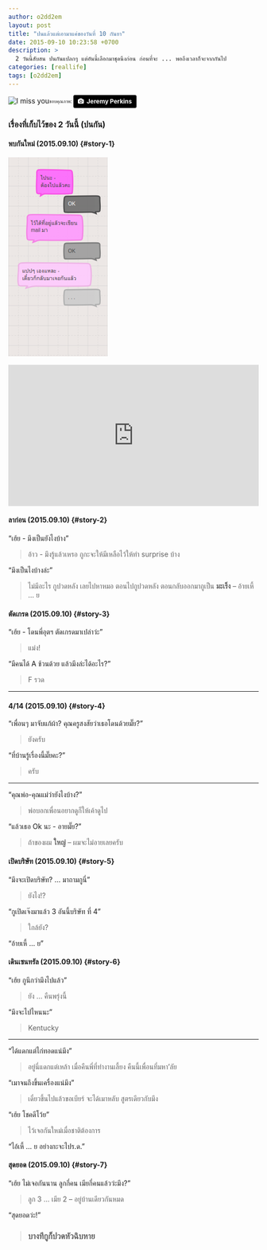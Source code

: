 ```yaml
---
author: o2dd2em
layout: post
title: "ปนแล้วแต่เอามาแค่ของวันที่ 10 กันยา"
date: 2015-09-10 10:23:58 +0700
description: >
  2 วันนี้สับสน ปนกันแปลกๆ แต่อันนี้เลือกมาชุดนึงก่อน ก่อนที่จะ ... พอถึงเวลาก็จะจากกันไป
categories: [reallife]
tags: [o2dd2em]
---
```

![I miss you](https://res.cloudinary.com/sdees-reallife/image/upload/c_scale,w_400/v1531132714/jeremy-perkins-271696-unsplash.jpg)<sub><sup>ขอบคุณภาพ: </sup></sub> <a style="background-color:black;color:white;text-decoration:none;padding:4px 6px;font-family:-apple-system, BlinkMacSystemFont, &quot;San Francisco&quot;, &quot;Helvetica Neue&quot;, Helvetica, Ubuntu, Roboto, Noto, &quot;Segoe UI&quot;, Arial, sans-serif;font-size:12px;font-weight:bold;line-height:1.2;display:inline-block;border-radius:3px" href="https://unsplash.com/@jeremyperkins?utm_medium=referral&amp;utm_campaign=photographer-credit&amp;utm_content=creditBadge" target="_blank" rel="noopener noreferrer" title="Download free do whatever you want high-resolution photos from Jeremy Perkins"><span style="display:inline-block;padding:2px 3px"><svg xmlns="http://www.w3.org/2000/svg" style="height:12px;width:auto;position:relative;vertical-align:middle;top:-1px;fill:white" viewBox="0 0 32 32"><title>unsplash-logo</title><path d="M20.8 18.1c0 2.7-2.2 4.8-4.8 4.8s-4.8-2.1-4.8-4.8c0-2.7 2.2-4.8 4.8-4.8 2.7.1 4.8 2.2 4.8 4.8zm11.2-7.4v14.9c0 2.3-1.9 4.3-4.3 4.3h-23.4c-2.4 0-4.3-1.9-4.3-4.3v-15c0-2.3 1.9-4.3 4.3-4.3h3.7l.8-2.3c.4-1.1 1.7-2 2.9-2h8.6c1.2 0 2.5.9 2.9 2l.8 2.4h3.7c2.4 0 4.3 1.9 4.3 4.3zm-8.6 7.5c0-4.1-3.3-7.5-7.5-7.5-4.1 0-7.5 3.4-7.5 7.5s3.3 7.5 7.5 7.5c4.2-.1 7.5-3.4 7.5-7.5z"></path></svg></span><span style="display:inline-block;padding:2px 3px">Jeremy Perkins</span></a>

### เรื่องที่เก็บไว้ของ 2 วันนี้ (ปนกัน)

#### พบกันใหม่ (2015.09.10) {#story-1}
![Bye bye](/assets/img/authors/o2dd2em/2015-09-11/Screenshot_from_2018-07-09_17-59-12.png)

<div style="position:relative;width:100%;height:0;padding-bottom:56.25%;">
<iframe style="width:100%;height:100%;position:absolute;top:0;left:0;" src="https://www.youtube.com/embed/pq4ID3_VL7I" frameborder="0" allow="autoplay; encrypted-media" allowfullscreen>
</iframe>
</div>

#### ลาก่อน (2015.09.10) {#story-2}
“เฮ้ย - มึงเป็นยังไงบ้าง”
> อ้าว - มึงรู้แล้วเหรอ กูกะจะให้มีเหลือไว้ให้ทำ surprise บ้าง

“มึงเป็นไงบ้างล่ะ”
> ไม่มีอะไร กูปวดหลัง เลยไปหาหมอ ตอนไปกูปวดหลัง ตอนกลับออกมากูเป็น **มะเร็ง** – อ้ายเหี้ … ย

#### ตัดเกรด (2015.09.10) {#story-3}
“เฮ้ย - โดนพี่อุตฯ ตัดเกรดมาเปล่าว่ะ”
> แม่ง!

“มีคนได้ A ช้วนด้วย แล้วมึงล่ะได้อะไร?”
> F รวด
---

#### 4/14 (2015.09.10) {#story-4}
“เพื่อนๆ มาจับแก้ผ้า? คุณครูสงสัยว่าเธอโดนด้วยมั๊ย?”
> ยังครับ

“ที่บ้านรู้เรื่องนี้มั๊ยคะ?”
> ครับ
---

“คุณพ่อ-คุณแม่ว่ายังไงบ้าง?”
> พ่อบอกเพื่อนอยากดูก็ให้เค้าดูไป

“แล้วเธอ Ok นะ - อายมั๊ย?”
> ถ้าของผม **ใหญ่** – ผมจะไม่อายเลยครับ

#### เปิดบริษัท (2015.09.10) {#story-5}
“มึงจะเปิดบริษัท? … มาถามกูนี่”
> ยังไง!?

“กูเปิดเจ๊งมาแล้ว 3 อันนี้บริษัท ที่ 4”
> ใกล้ยัง?

“อ้ายเหี้ … ย”

#### เดินเซนทรัล (2015.09.10) {#story-6}
“เฮ้ย กูนึกว่ามึงไปแล้ว”
> ยัง … คืนพรุ่งนี้

“มึงจะไปไหนนะ”
> Kentucky
---

“ได้แดกแต่ไก่ทอดแน่มึง”
> อยู่นี่แดกแต่เหล้า เมื่อคืนพี่ที่ทำงานเลี้ยง คืนนี้เพื่อนที่มหา’ลัย

“เมาจนถึงขึ้นเครื่องแน่มึง”
> เดี๋ยวขึ้นไปแล้วขอเบียร์ จะได้เมาหลับ สูตรเดียวกับมึง

“เฮ้ย โชคดีโว้ย”
> ไว้เจอกันใหม่เมื่อชาติต้องการ

“ไอ้เหี้ … ย อย่างกะจะไปร.ด.”

#### สุดยอด (2015.09.10) {#story-7}
“เฮ้ย ไม่เจอกันนาน ลูกกี่คน เมียกี่คนแล้วว่ะมึง?”
> ลูก 3 ... เมีย 2 – อยู่บ้านเดียวกันหมด

“สุดยอดว่ะ!”
> ### บางทีกูก็ปวดหัวฉิบหาย
